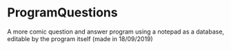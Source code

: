 # ProgramQuestions
A more comic question and answer program using a notepad as a database, editable by the program itself (made in 18/09/2019)
